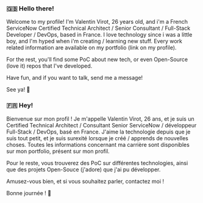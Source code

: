 ### 🇬🇧 Hello there!

Welcome to my profile! I'm Valentin Virot, 26 years old, and i'm a French ServiceNow Certified Technical Architect / Senior Consultant / Full-Stack Developer / DevOps, based in France.
I love technology since i was a little boy, and I'm hyped when i'm creating / learning new stuff.
Every work related information are available on my portfolio (link on my profile).

For the rest, you'll find some PoC about new tech, or even Open-Source (love it) repos that I've developed.

Have fun, and if you want to talk, send me a message!

See ya! 👋

### 🇫🇷 Hey!

Bienvenue sur mon profil ! Je m'appelle Valentin Virot, 26 ans, et je suis un Certified Technical Architect / Consultant Senior ServiceNow / développeur Full-Stack / DevOps, basé en France.
J'aime la technologie depuis que je suis tout petit, et je suis surexité lorsque je créé / apprends de nouvelles choses.
Toutes les informations concernant ma carrière sont disponibles sur mon portfolio, présent sur mon profil.

Pour le reste, vous trouverez des PoC sur différentes technologies, ainsi que des projets Open-Souce (j'adore) que j'ai pu développer.

Amusez-vous bien, et si vous souhaitez parler, contactez moi !

Bonne journée ! 👋
